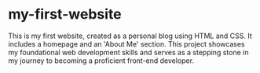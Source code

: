 # my-first-website
This is my first website, created as a personal blog using HTML and CSS. It includes a homepage and an 'About Me' section. This project showcases my foundational web development skills and serves as a stepping stone in my journey to becoming a proficient front-end developer.
